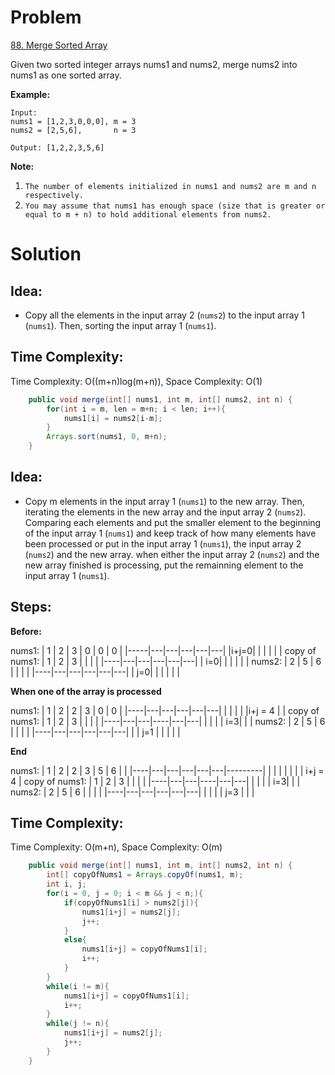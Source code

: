 # Problem
[88. Merge Sorted Array](https://leetcode.com/problems/merge-sorted-array/)

Given two sorted integer arrays nums1 and nums2, merge nums2 into nums1 as one sorted array.
 

**Example:**
```text
Input:
nums1 = [1,2,3,0,0,0], m = 3
nums2 = [2,5,6],       n = 3

Output: [1,2,2,3,5,6]
```

**Note:**

1. ```The number of elements initialized in nums1 and nums2 are m and n respectively.```
2. ```You may assume that nums1 has enough space (size that is greater or equal to m + n) to hold additional elements from nums2.```


# Solution
## Idea:
* Copy all the elements in the input array 2 (```nums2```) to the input array 1 (```nums1```). Then, sorting the input array 1 (```nums1```).
##  Time Complexity:
Time Complexity: O((m+n)log(m+n)), Space Complexity: O(1)

```java
    public void merge(int[] nums1, int m, int[] nums2, int n) {
        for(int i = m, len = m+n; i < len; i++){
            nums1[i] = nums2[i-m];
        }
        Arrays.sort(nums1, 0, m+n);
    }
```

## Idea:
* Copy m elements in the input array 1 (```nums1```) to the new array. Then, iterating the elements in the new array and the input array 2 (```nums2```). Comparing each elements and put the smaller element to the beginning of the input array 1 (```nums1```) and keep track of how many elements have been processed or put in the input array 1 (```nums1```), the input array 2 (```nums2```) and the new array. when either the input array 2 (```nums2```) and the new array finished is processing, put the remainning element to the input array 1 (```nums1```).

## Steps:
**Before:**

nums1: 
|  1  | 2 | 3 | 0 | 0 | 0 |
|-----|---|---|---|---|---|
|i+j=0|   |   |   |   |   |
copy of nums1:
| 1  | 2 | 3 |   |   |   |
|----|---|---|---|---|---|
| i=0|   |   |   |   |   |
nums2:
| 2  | 5 | 6 |   |   |   |
|----|---|---|---|---|---|
| j=0|   |   |   |   |   |

**When one of the array is processed**

nums1: 
| 1  | 2 | 2 | 3 | 0 | 0 |
|----|---|---|---|---|---|
|    |   |   |   |i+j = 4 |   |
copy of nums1:
| 1  | 2 | 3 |    |   |   |
|----|---|---|----|---|---|
|    |   |   | i=3|   |   |
nums2:
| 2  | 5 | 6 |   |   |   |
|----|---|---|---|---|---|
|    | j=1 |   |   |   |   |

**End**

nums1: 
| 1  | 2 | 2 | 3 | 5 | 6 |         |
|----|---|---|---|---|---|---------|
|    |   |   |   |   |   | i+j = 4 |
copy of nums1:
| 1  | 2 | 3 |    |   |   |
|----|---|---|----|---|---|
|    |   |   | i=3|   |   |
nums2:
| 2  | 5 | 6 |   |   |   |
|----|---|---|---|---|---|
|    |   |   | j=3 |   |   |

##  Time Complexity:
Time Complexity: O(m+n), Space Complexity: O(m)

```java
    public void merge(int[] nums1, int m, int[] nums2, int n) {
        int[] copyOfNums1 = Arrays.copyOf(nums1, m);
        int i, j;
        for(i = 0, j = 0; i < m && j < n;){
            if(copyOfNums1[i] > nums2[j]){
                nums1[i+j] = nums2[j];
                j++;
            }
            else{
                nums1[i+j] = copyOfNums1[i];
                i++;
            }
        }
        while(i != m){
            nums1[i+j] = copyOfNums1[i];
            i++;
        }
        while(j != n){
            nums1[i+j] = nums2[j];
            j++;
        }
    }
```